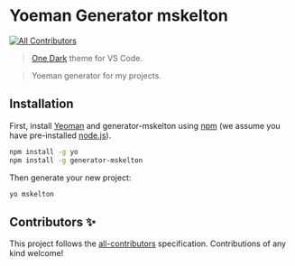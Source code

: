 # Yoeman Generator mskelton

[![All Contributors](https://img.shields.io/badge/all_contributors-1-orange.svg)](#contributors)

> [One Dark](https://github.com/atom/one-dark-syntax) theme for VS Code.

> Yoeman generator for my projects.

## Installation

First, install [Yeoman](http://yeoman.io) and generator-mskelton using [npm](https://www.npmjs.com/) (we assume you have pre-installed [node.js](https://nodejs.org/)).

```bash
npm install -g yo
npm install -g generator-mskelton
```

Then generate your new project:

```bash
yo mskelton
```

## Contributors ✨

<!-- ALL-CONTRIBUTORS-LIST:START - Do not remove or modify this section -->
<!-- prettier-ignore -->
<!-- prettier-ignore-end -->
<!-- ALL-CONTRIBUTORS-LIST:END -->

This project follows the [all-contributors](https://github.com/all-contributors/all-contributors) specification. Contributions of any kind welcome!
